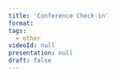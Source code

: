```yaml
---
title: 'Conference Check-in'
format: 
tags:
  - other
videoId: null
presentation: null
draft: false
---
```

<!-- Breakfast, Lunch and Coffee is served over in our {{< button-link label="virtual Meet & Greet Room" icon="link" url="/online-conference/#the-meet--greet-room" >}}. You are welcome to have a chat and network before the official program starts. -->
